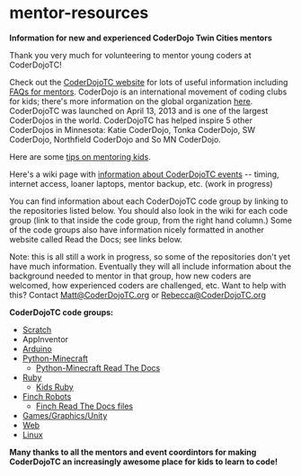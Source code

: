 # mentor-resources
**Information for new and experienced CoderDojo Twin Cities mentors**


Thank you very much for volunteering to mentor young coders at CoderDojoTC!

Check out the [CoderDojoTC website](http://www.coderdojotc.org) for lots of useful information including [FAQs for mentors](http://www.coderdojotc.org/faq/#mentoring).  CoderDojo is an international movement of coding clubs for kids;  there's more information on the global organization [here](https://coderdojo.com/).  CoderDojoTC was launched on April 13, 2013 and is one of the largest CoderDojos in the world.  CoderDojoTC has helped inspire 5 other CoderDojos in Minnesota:  Katie CoderDojo, Tonka CoderDojo, SW CoderDojo, Northfield CoderDojo and So MN CoderDojo. 

Here are some [tips on mentoring kids](https://github.com/CoderDojoTC/mentor-resources/wiki/Tips-for-Mentoring-Kids).

Here's a wiki page with [information about CoderDojoTC events](https://github.com/CoderDojoTC/mentor-resources/wiki/Info-on-CoderDojoTC-events) -- timing, internet access, loaner laptops, mentor backup, etc. (work in progress)


You can find information about each CoderDojoTC code group by linking to the repositories listed below.  You should also look in the wiki for each code group (link to that inside the code group, from the right hand column.)  Some of the code groups also have information nicely formatted in another website called Read the Docs;  see links below.  

Note:  this is all still a work in progress, so some of the repositories don't yet have much information. Eventually they will all include information about the background needed to mentor in that group, how new coders are welcomed, how experienced coders are challenged, etc.  Want to help with this?   Contact Matt@CoderDojoTC.org or Rebecca@CoderDojoTC.org

**CoderDojoTC code groups:**

* [Scratch](https://github.com/CoderDojoTC/scratch)
* AppInventor
* [Arduino](https://github.com/CoderDojoTC/arduino)
* [Python-Minecraft](https://github.com/CoderDojoTC/python-minecraft)   
  * [Python-Minecraft Read The Docs](http://python-minecraft.readthedocs.org/en/latest/)
* [Ruby](https://github.com/CoderDojoTC/ruby)
  * [Kids Ruby](https://github.com/CoderDojoTC/kidsruby)
* [Finch Robots](https://github.com/CoderDojoTC/robots)   
  * [Finch Read The Docs files](http://finch-robots.readthedocs.org/en/latest/)
* [Games/Graphics/Unity](https://github.com/CoderDojoTC/games-graphics-Unity)
* [Web](https://github.com/CoderDojoTC/web)
* [Linux](https://github.com/CoderDojoTC/linux)
 

**Many thanks to all the mentors and event coordintors for making CoderDojoTC an increasingly awesome place for kids to learn to code!**

